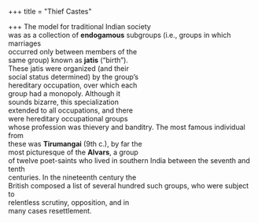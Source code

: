 +++
title = "Thief Castes"

+++
The model for traditional Indian society  
was as a collection of **endogamous** subgroups (i.e., groups in which marriages  
occurred only between members of the  
same group) known as **jatis** (“birth”).  
These jatis were organized (and their  
social status determined) by the group’s  
hereditary occupation, over which each  
group had a monopoly. Although it  
sounds bizarre, this specialization  
extended to all occupations, and there  
were hereditary occupational groups  
whose profession was thievery and banditry. The most famous individual from  
these was **Tirumangai** (9th c.), by far the  
most picturesque of the **Alvars**, a group  
of twelve poet-saints who lived in southern India between the seventh and tenth  
centuries. In the nineteenth century the  
British composed a list of several hundred such groups, who were subject to  
relentless scrutiny, opposition, and in  
many cases resettlement.